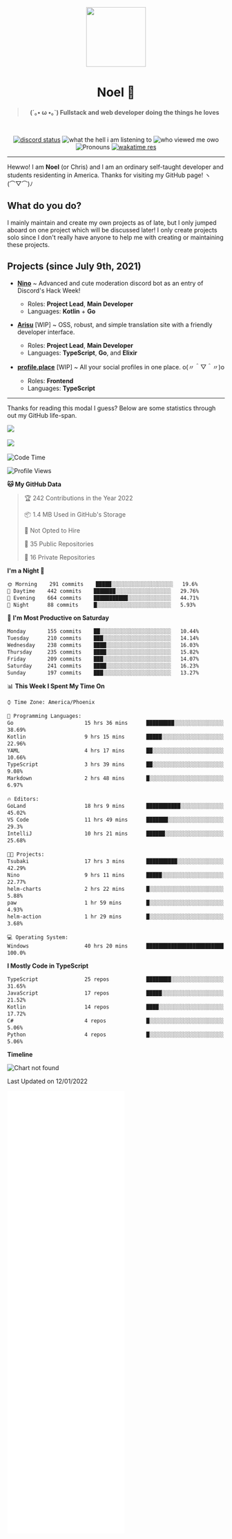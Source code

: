 <div align='center'>
  <div align='center'>
    <img
      src='https://cdn.floofy.dev/art/icons/icon_cinnamonserval.png'
      width='138'
      height='138'
    />
  </div>
  <h1>Noel 🐾</h1>
  <blockquote><strong>(´｡• ω •｡`) Fullstack and web developer doing the things he loves</strong></blockquote>

  <br />

  <a href='https://discord.com/users/280158289667555328' target='_blank'><img alt="discord status" src="https://dev.discordprofiles.me/badge/status/280158289667555328" /></a>
  <img alt="what the hell i am listening to" src="https://dev.discordprofiles.me/badge/spotify/280158289667555328" />
  <img alt="who viewed me owo" src="https://komarev.com/ghpvc/?username=auguwu" />
  <img alt='Pronouns' src='https://img.shields.io/endpoint?url=https://pronoundb.org/shields/6004d014406af11e4593a013' />
  <a href="https://wakatime.com/@auguwu" target='_blank'>
    <img alt='wakatime res' src='https://wakatime.com/badge/user/89736485-42ec-4c0f-a2f3-481db74514dc.svg' />
  </a>
</div>

<hr />

Hewwo! I am **Noel** (or Chris) and I am an ordinary self-taught developer and students residenting in America. Thanks for visiting my GitHub page! ヽ(⌒▽⌒)ﾉ

## What do you do?
I mainly maintain and create my own projects as of late, but I only jumped aboard on one project which will be discussed later! I only create projects
solo since I don't really have anyone to help me with creating or maintaining these projects.

## Projects (since July 9th, 2021)
- [**Nino**](https://nino.sh) ~ Advanced and cute moderation discord bot as an entry of Discord's Hack Week!
  - Roles: **Project Lead**, **Main Developer**
  - Languages: **Kotlin** + **Go**

- [**Arisu**](https://arisu.land) [WIP] ~ OSS, robust, and simple translation site with a friendly developer interface.
  - Roles: **Project Lead**, **Main Developer**
  - Languages: **TypeScript**, **Go**, and **Elixir**

- [**profile.place**](https://profile.place) [WIP] ~ All your social profiles in one place. o(〃＾▽＾〃)o
  - Roles: **Frontend**
  - Languages: **TypeScript**

---

Thanks for reading this modal I guess? Below are some statistics through out my GitHub life-span.

![](https://github-readme-stats.vercel.app/api?username=auguwu&count_private=true&show_icons=true&theme=gruvbox)

![](https://github-readme-stats.vercel.app/api/top-langs/?username=auguwu&layout=compact&theme=gruvbox)

<!--START_SECTION:waka-->
![Code Time](http://img.shields.io/badge/Code%20Time-2%2C622%20hrs%2047%20mins-blue)

![Profile Views](http://img.shields.io/badge/Profile%20Views-24-blue)

**🐱 My GitHub Data** 

> 🏆 242 Contributions in the Year 2022
 > 
> 📦 1.4 MB Used in GitHub's Storage 
 > 
> 🚫 Not Opted to Hire
 > 
> 📜 35 Public Repositories 
 > 
> 🔑 16 Private Repositories  
 > 
**I'm a Night 🦉** 

```text
🌞 Morning    291 commits    █████░░░░░░░░░░░░░░░░░░░░   19.6% 
🌆 Daytime    442 commits    ███████░░░░░░░░░░░░░░░░░░   29.76% 
🌃 Evening    664 commits    ███████████░░░░░░░░░░░░░░   44.71% 
🌙 Night      88 commits     █░░░░░░░░░░░░░░░░░░░░░░░░   5.93%

```
📅 **I'm Most Productive on Saturday** 

```text
Monday       155 commits    ██░░░░░░░░░░░░░░░░░░░░░░░   10.44% 
Tuesday      210 commits    ███░░░░░░░░░░░░░░░░░░░░░░   14.14% 
Wednesday    238 commits    ████░░░░░░░░░░░░░░░░░░░░░   16.03% 
Thursday     235 commits    ████░░░░░░░░░░░░░░░░░░░░░   15.82% 
Friday       209 commits    ███░░░░░░░░░░░░░░░░░░░░░░   14.07% 
Saturday     241 commits    ████░░░░░░░░░░░░░░░░░░░░░   16.23% 
Sunday       197 commits    ███░░░░░░░░░░░░░░░░░░░░░░   13.27%

```


📊 **This Week I Spent My Time On** 

```text
⌚︎ Time Zone: America/Phoenix

💬 Programming Languages: 
Go                       15 hrs 36 mins      █████████░░░░░░░░░░░░░░░░   38.69% 
Kotlin                   9 hrs 15 mins       █████░░░░░░░░░░░░░░░░░░░░   22.96% 
YAML                     4 hrs 17 mins       ██░░░░░░░░░░░░░░░░░░░░░░░   10.66% 
TypeScript               3 hrs 39 mins       ██░░░░░░░░░░░░░░░░░░░░░░░   9.08% 
Markdown                 2 hrs 48 mins       █░░░░░░░░░░░░░░░░░░░░░░░░   6.97%

🔥 Editors: 
GoLand                   18 hrs 9 mins       ███████████░░░░░░░░░░░░░░   45.02% 
VS Code                  11 hrs 49 mins      ███████░░░░░░░░░░░░░░░░░░   29.3% 
IntelliJ                 10 hrs 21 mins      ██████░░░░░░░░░░░░░░░░░░░   25.68%

🐱‍💻 Projects: 
Tsubaki                  17 hrs 3 mins       ██████████░░░░░░░░░░░░░░░   42.29% 
Nino                     9 hrs 11 mins       █████░░░░░░░░░░░░░░░░░░░░   22.77% 
helm-charts              2 hrs 22 mins       █░░░░░░░░░░░░░░░░░░░░░░░░   5.88% 
paw                      1 hr 59 mins        █░░░░░░░░░░░░░░░░░░░░░░░░   4.93% 
helm-action              1 hr 29 mins        █░░░░░░░░░░░░░░░░░░░░░░░░   3.68%

💻 Operating System: 
Windows                  40 hrs 20 mins      █████████████████████████   100.0%

```

**I Mostly Code in TypeScript** 

```text
TypeScript               25 repos            ████████░░░░░░░░░░░░░░░░░   31.65% 
JavaScript               17 repos            █████░░░░░░░░░░░░░░░░░░░░   21.52% 
Kotlin                   14 repos            ████░░░░░░░░░░░░░░░░░░░░░   17.72% 
C#                       4 repos             █░░░░░░░░░░░░░░░░░░░░░░░░   5.06% 
Python                   4 repos             █░░░░░░░░░░░░░░░░░░░░░░░░   5.06%

```


**Timeline**

![Chart not found](https://raw.githubusercontent.com/auguwu/auguwu/master/charts/bar_graph.png) 


 Last Updated on 12/01/2022
<!--END_SECTION:waka-->

![](./github-metrics.svg)
